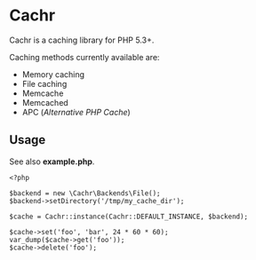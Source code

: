 # Cachr

Cachr is a caching library for PHP 5.3+.

Caching methods currently available are:

* Memory caching
* File caching
* Memcache
* Memcached
* APC (*Alternative PHP Cache*)

## Usage

See also **example.php**.

    <?php

    $backend = new \Cachr\Backends\File();
    $backend->setDirectory('/tmp/my_cache_dir');

    $cache = Cachr::instance(Cachr::DEFAULT_INSTANCE, $backend);

    $cache->set('foo', 'bar', 24 * 60 * 60);
    var_dump($cache->get('foo'));
    $cache->delete('foo');
